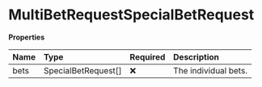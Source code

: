 # MultiBetRequestSpecialBetRequest

**Properties**

| Name | Type                | Required | Description          |
| :--- | :------------------ | :------- | :------------------- |
| bets | SpecialBetRequest[] | ❌       | The individual bets. |

